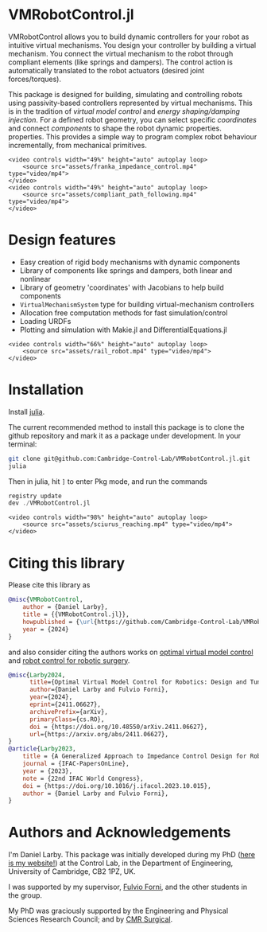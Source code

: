 # VMRobotControl.jl

VMRobotControl allows you to build dynamic controllers for your robot as intuitive
virtual mechanisms.
You design your controller by building a virtual mechanism.
You connect the virtual mechanism to the robot through compliant elements (like springs and dampers).
The control action is automatically translated to the robot actuators (desired joint forces/torques).

This package is designed for building, simulating and controlling robots
using passivity-based controllers represented by virtual mechanisms.
This is in the tradition of *virtual model control* and *energy shaping/damping injection*.
For a defined robot geometry, you can select specific *coordinates* and connect
 *components* to shape the robot dynamic properties.
properties.
This provides a simple way to program complex robot behaviour incrementally, from mechanical 
primitives.

```@raw html
<video controls width="49%" height="auto" autoplay loop>
    <source src="assets/franka_impedance_control.mp4" type="video/mp4">
</video>
<video controls width="49%" height="auto" autoplay loop>
    <source src="assets/compliant_path_following.mp4" type="video/mp4">
</video>
```

# Design features

- Easy creation of rigid body mechanisms with dynamic components
- Library of components like springs and dampers, both linear and nonlinear
- Library of geometry 'coordinates' with Jacobians to help build components
- `VirtualMechanismSystem` type for building virtual-mechanism controllers
- Allocation free computation methods for fast simulation/control
- Loading URDFs
- Plotting and simulation with Makie.jl and DifferentialEquations.jl

```@raw html
<video controls width="66%" height="auto" autoplay loop>
    <source src="assets/rail_robot.mp4" type="video/mp4">
</video>
```
# Installation

Install [julia](https://julialang.org/).

The current recommended method to install this package is to clone the github repository and mark
it as a package under development. In your terminal:
```sh
git clone git@github.com:Cambridge-Control-Lab/VMRobotControl.jl.git
julia
```
Then in julia, hit `]` to enter Pkg mode, and run the commands
```julia
registry update
dev ./VMRobotControl.jl
```

```@raw html
<video controls width="98%" height="auto" autoplay loop>
    <source src="assets/sciurus_reaching.mp4" type="video/mp4">
</video>
```
# Citing this library
Please cite this library as
```bibtex
@misc{VMRobotControl,
    author = {Daniel Larby},
    title = {{VMRobotControl.jl}},
    howpublished = {\url{https://github.com/Cambridge-Control-Lab/VMRobotControl}},
    year = {2024}
}
```
and also consider citing the authors works on [optimal virtual model control](https://doi.org/10.48550/arXiv.2411.06627)
and [robot control for robotic surgery](https://doi.org/10.1016/j.ifacol.2023.10.015).
```bibtex
@misc{Larby2024,
      title={Optimal Virtual Model Control for Robotics: Design and Tuning of Passivity-Based Controllers}, 
      author={Daniel Larby and Fulvio Forni},
      year={2024},
      eprint={2411.06627},
      archivePrefix={arXiv},
      primaryClass={cs.RO},
      doi = {https://doi.org/10.48550/arXiv.2411.06627},
      url={https://arxiv.org/abs/2411.06627}, 
}
@article{Larby2023,
    title = {A Generalized Approach to Impedance Control Design for Robotic Minimally Invasive Surgery},
    journal = {IFAC-PapersOnLine},
    year = {2023},
    note = {22nd IFAC World Congress},
    doi = {https://doi.org/10.1016/j.ifacol.2023.10.015},
    author = {Daniel Larby and Fulvio Forni},
}
```

# Authors and Acknowledgements

I'm Daniel Larby. This package was initially developed during my PhD ([here is my website!](https://daniellarby.net/))
at the Control Lab, in the Department of Engineering, University of Cambridge, CB2 1PZ, UK.

I was supported by my supervisor, [Fulvio Forni](https://sites.google.com/site/fulvioforni/), and
the other students in the group.

My PhD was graciously supported by the Engineering and Physical Sciences Research Council; 
and by [CMR Surgical](https://cmrsurgical.com/).

